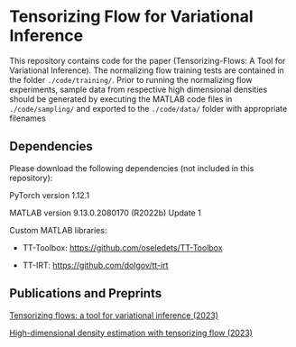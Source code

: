# Tensorizing Flow for Variational Inference

This repository contains code for the paper (Tensorizing-Flows: A Tool for Variational Inference). The normalizing flow training tests are contained in the folder `./code/training/`. Prior to running the normalizing flow experiments, sample data from respective high dimensional densities should be generated by executing the MATLAB code files in `./code/sampling/` and exported to the `./code/data/` folder with appropriate filenames

Dependencies
---
Please download the following dependencies (not included in this repository):

PyTorch version 1.12.1

MATLAB version 9.13.0.2080170 (R2022b) Update 1

Custom MATLAB libraries:

* TT-Toolbox: https://github.com/oseledets/TT-Toolbox

* TT-IRT: https://github.com/dolgov/tt-irt

Publications and Preprints
---

[Tensorizing flows: a tool for variational inference (2023)](https://arxiv.org/abs/2305.02460)

[High-dimensional density estimation with tensorizing flow (2023)](https://link.springer.com/article/10.1007/s40687-023-00395-x)



